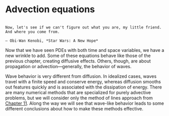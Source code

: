 # Advection equations

```{index} Obi-Wan Kenobi, A New Hope
```

```{epigraph}
Now, let's see if we can't figure out what you are, my little friend. And where you come from.

— Obi-Wan Kenobi, *Star Wars: A New Hope* 
```

Now that we have seen PDEs with both time and space variables, we have a new wrinkle to add. Some of these equations behave like those of the previous chapter, creating diffusive effects. Others, though, are about propagation or advection—generally, the behavior of waves.

Wave behavior is very different from diffusion. In idealized cases, waves travel with a finite speed and conserve energy, whereas diffusion smooths out features quickly and is associated with the dissipation of energy. There are many numerical methods that are specialized for purely advective problems, but we will consider only the method of lines approach from [Chapter 11](../diffusion/overview). Along the way we will see that wave-like behavior leads to some different conclusions about how to make these methods effective.

